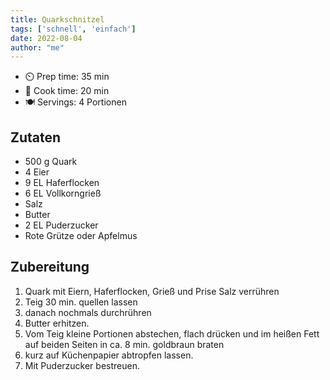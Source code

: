 ```yaml
---
title: Quarkschnitzel
tags: ['schnell', 'einfach']
date: 2022-08-04
author: "me"
---
```


- ⏲️ Prep time: 35 min
- 🍳 Cook time: 20 min
- 🍽️ Servings: 4 Portionen

## Zutaten

- 500 g Quark
- 4 Eier
- 9 EL Haferflocken
- 6 EL Vollkorngrieß
- Salz
- Butter
- 2 EL Puderzucker
- Rote Grütze oder Apfelmus



## Zubereitung

1. Quark mit Eiern, Haferflocken, Grieß und Prise Salz verrühren
2. Teig 30 min. quellen lassen 
3. danach nochmals durchrühren
4. Butter erhitzen. 
5. Vom Teig kleine Portionen abstechen, flach drücken und im heißen Fett
   auf beiden Seiten in ca. 8 min. goldbraun braten
6. kurz auf Küchenpapier abtropfen lassen. 
7. Mit Puderzucker bestreuen.
